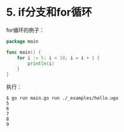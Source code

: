 # 5. if分支和for循环

for循环的例子：

```go
package main

func main() {
	for i := 5; i < 10; i = i + 1 {
		println(i)
	}
}
```

执行：

```
$ go run main.go run ./_examples/hello.ugo
5
6
7
8
9
```